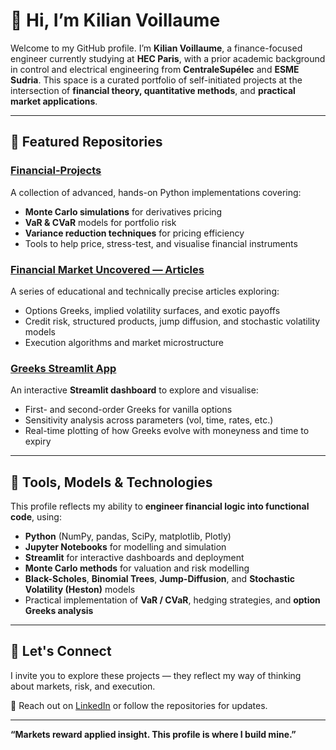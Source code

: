# 👋 Hi, I’m Kilian Voillaume

Welcome to my GitHub profile. I’m **Kilian Voillaume**, a finance-focused engineer currently studying at **HEC Paris**, with a prior academic background in control and electrical engineering from **CentraleSupélec** and **ESME Sudria**. This space is a curated portfolio of self-initiated projects at the intersection of **financial theory, quantitative methods**, and **practical market applications**.

---

## 🔎 Featured Repositories

### [Financial-Projects](https://github.com/KilianVoillaume/Financial-Projects)
A collection of advanced, hands-on Python implementations covering:
- **Monte Carlo simulations** for derivatives pricing
- **VaR & CVaR** models for portfolio risk
- **Variance reduction techniques** for pricing efficiency
- Tools to help price, stress-test, and visualise financial instruments

### [Financial Market Uncovered — Articles](https://github.com/KilianVoillaume/Financial_Market_Uncovered_Articles)
A series of educational and technically precise articles exploring:
- Options Greeks, implied volatility surfaces, and exotic payoffs
- Credit risk, structured products, jump diffusion, and stochastic volatility models
- Execution algorithms and market microstructure

### [Greeks Streamlit App](https://github.com/KilianVoillaume/Greeks_Streamlit_APP)
An interactive **Streamlit dashboard** to explore and visualise:
- First- and second-order Greeks for vanilla options
- Sensitivity analysis across parameters (vol, time, rates, etc.)
- Real-time plotting of how Greeks evolve with moneyness and time to expiry

---

## 🧠 Tools, Models & Technologies

This profile reflects my ability to **engineer financial logic into functional code**, using:
- **Python** (NumPy, pandas, SciPy, matplotlib, Plotly)
- **Jupyter Notebooks** for modelling and simulation
- **Streamlit** for interactive dashboards and deployment
- **Monte Carlo methods** for valuation and risk modelling
- **Black-Scholes**, **Binomial Trees**, **Jump-Diffusion**, and **Stochastic Volatility (Heston)** models
- Practical implementation of **VaR / CVaR**, hedging strategies, and **option Greeks analysis**

---

## 💼 Let's Connect

I invite you to explore these projects — they reflect my way of thinking about markets, risk, and execution. 

📩 Reach out on [LinkedIn](https://www.linkedin.com/in/kilian-voillaume/) or follow the repositories for updates.

---

**“Markets reward applied insight. This profile is where I build mine.”**
